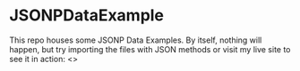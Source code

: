 # JSONPDataExample
This repo houses some JSONP Data Examples.
By itself, nothing will happen, but try importing the files with JSON methods or visit my live site to see it in action:
<>
